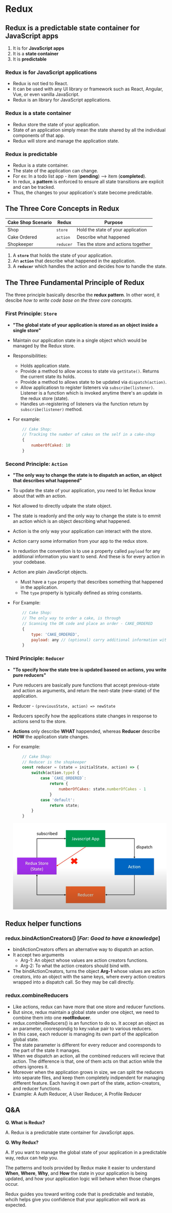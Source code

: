 # Redux

## Redux is a predictable state container for JavaScript apps

1. It is for **JavaScript apps**
2. It is a **state container**
3. It is **predictable**

### Redux is for JavaScript applications

- Redux is not tied to React.
- It can be used with any UI library or framework such as React, Angular, Vue, or even vanilla JavaScript.
- Redux is an library for JavaScript applications.

### Redux is a state container

- Redux store the state of your application.
- State of an application simply mean the state shared by all the individual components of that app.
- Redux will store and manage the application state.

### Redux is predictable

- Redux is a state container.
- The state of the application can change.
- For ex: In a todo list app - item (**pending**) --> item (**completed**).
- In redux, a **pattern** is enforced to ensure all state transitions are explicit and can be tracked.
- Thus, the changes to your application's state become predictable.

## The Three Core Concepts in Redux

| Cake Shop Scenario    | Redux     | Purpose                             |
| --------              | -------   | -------                             |
| Shop                  | `store`   | Hold the state of your application  |
| Cake Ordered          | `action`  | Describe what happened              |
| Shopkeeper            | `reducer` | Ties the store and actions together |

1. A **`store`** that holds the state of your application.
2. An **`action`** that describe what happened in the application.
3. A **`reducer`** which handles the action and decides how to handle the state.

## The Three Fundamental Principle of Redux

The three principle basically describe the **redux pattern**. In other word, it descibe *how to write code base on the three core concepts.*

### First Principle: `Store`

- **"The global state of your application is stored as an object inside a single store"**
- Maintain our application state in a single object which would be managed by the Redux store.
- Responsibilities:
  - Holds application state.
  - Provide a method to allow access to state via `getState()`. Returns the current state its holds.
  - Provide a method to allows state to be updated via `dispatch(action)`.
  - Allow applicatiosn to register listeners via `subscribe(listener)`. Listener is a function which is invoked anytime there's an update in the redux store (state).
  - Handles un-registering of listeners via the function return by `subscribe(listener)` method.
- For example:

    ```javascript
        // Cake Shop:
        // Tracking the number of cakes on the self in a cake-shop
        {
            numberOfCaked: 10
        }
    ```

### Second Principle: `Action`

- **"The only way to change the state is to dispatch an action, an object that describes what happened"**
- To update the state of your application, you need to let Redux know about that with an action.
- Not allowed to directly udpate the state object.
- The state is readonly and the only way to change the state is to emmit an action which is an object describing what happened.
- Action is the only way your application can interact with the store.
- Action carry some information from your app to the redux store.
- In reduxtion the convention is to use a property called `payload` for any additional information you want to send. And these is for every action in your codebase.
- Action are plain JavaScript objects.
  - Must have a `type` property that describes something that happened in the application.
  - The `type` property is typically defined as string constants.
- For Example:

    ```javascript
        // Cake Shop:
        // The only way to order a cake, is through
        // Scanning the OR code and place an order - CAKE_ORDERED
        {
            type: 'CAKE_ORDERED',
            payload: any // (optional) carry additional information with action
        }
    ```

### Third Principle: `Reducer`

- **"To specify how the state tree is updated baseed on actions, you write pure reducers"**
- Pure reducers are basically pure functions that accept previous-state and action as arguments, and return the next-state (new-state) of the application.
- Reducer - `(previousState, action) => newState`
- Reducers specify how the applications state changes in response to actions send to the store.
- **Actions** only describe **WHAT** happended, whereas **Reducer** describe **HOW** the application state changes.
- For example:

    ```javascript
        // Cake Shop:
        // Reducer is the shopkeeper
        const reducer = (state = initialState, action) => {
            switch(action.type) {
                case `CAKE_ORDERED`:
                    return {
                        numberOfCakes: state.numberOfCakes - 1
                    }
                case 'default':
                    return state;
            }
        }
    ```

  ![Redux-Princple](./redux-principle.png)

## Redux helper functions

### redux.bindActionCreators() [*For: Good to have a knowledge*]

- bindActionCreators offers an alternative way to dispatch an action.
- It accept two arguments
  - Arg-1: An object whose values are action creators functions.
  - Arg-2: To what the action creators should bind with.
- The bindActionCreators, turns the object **Arg-1** whose values are action
  creators, into an object with the same keys, where every action creators
  wrapped into a dispatch call. So they may be call directly.

### redux.combineReducers

- Like actions, redux can have more that one store and reducer functions.
- But since, redux maintain a global state under one object, we need to combine
  them into one **rootReducer**.
- redux.combineReducers() is an function to do so. It accept an object as an
  parameter, coorespondig to key:value pair to various reducers.
- In this case, each reducer is managing its own part of the application global state.
- The state parameter is different for every reducer and cooresponds to the part
  of the state it manages.
- When we dispatch an action, all the combined reducers will recieve that action.
  The difference is that, one of them acts on that action while the others
  ignores it.
- Moreover when the application grows in size, we can split the reducers into
  separate files, and keep them completely indipendent for managing different
  feature. Each having it own part of the state, action-creators, and reducer
  functions.
- Example: A Auth Reducer, A User Reducer, A Profile Reducer

## Q&A

**Q. What is Redux?**

A. Redux is a predictable state container for JavaScript apps.

**Q. Why Redux?**

A.
If you want to manage the global state of your application in a predictable way, redux can help you.

The patterns and tools provided by Redux make it easier to understand **When**, **Where**, **Why**, and **How** the state in your application is being updated, and how your application logic will behave when those changes occur.

Redux guides you toward writing code that is predictable and testable, whcih helps give you confidence that your application will work as expected.
